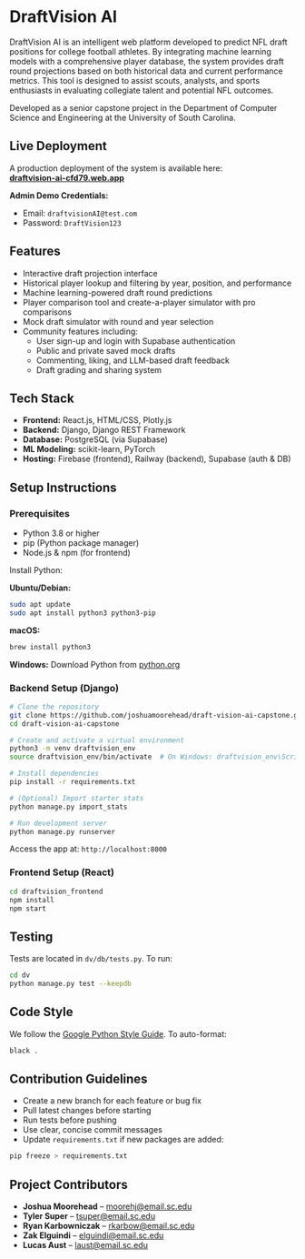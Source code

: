 # DraftVision AI

DraftVision AI is an intelligent web platform developed to predict NFL draft positions for college football athletes. By integrating machine learning models with a comprehensive player database, the system provides draft round projections based on both historical data and current performance metrics. This tool is designed to assist scouts, analysts, and sports enthusiasts in evaluating collegiate talent and potential NFL outcomes.

Developed as a senior capstone project in the Department of Computer Science and Engineering at the University of South Carolina.

## Live Deployment

A production deployment of the system is available here:  
**[draftvision-ai-cfd79.web.app](https://draftvision-ai-cfd79.web.app/)**

**Admin Demo Credentials:**  
- Email: `draftvisionAI@test.com`  
- Password: `DraftVision123`

## Features

- Interactive draft projection interface
- Historical player lookup and filtering by year, position, and performance
- Machine learning-powered draft round predictions
- Player comparison tool and create-a-player simulator with pro comparisons
- Mock draft simulator with round and year selection
- Community features including:
  - User sign-up and login with Supabase authentication
  - Public and private saved mock drafts
  - Commenting, liking, and LLM-based draft feedback
  - Draft grading and sharing system

## Tech Stack

- **Frontend:** React.js, HTML/CSS, Plotly.js  
- **Backend:** Django, Django REST Framework  
- **Database:** PostgreSQL (via Supabase)  
- **ML Modeling:** scikit-learn, PyTorch  
- **Hosting:** Firebase (frontend), Railway (backend), Supabase (auth & DB)

## Setup Instructions

### Prerequisites

- Python 3.8 or higher
- pip (Python package manager)
- Node.js & npm (for frontend)

Install Python:

**Ubuntu/Debian:**
```bash
sudo apt update
sudo apt install python3 python3-pip
```

**macOS:**
```bash
brew install python3
```

**Windows:**
Download Python from [python.org](https://www.python.org/downloads/)

### Backend Setup (Django)

```bash
# Clone the repository
git clone https://github.com/joshuamoorehead/draft-vision-ai-capstone.git
cd draft-vision-ai-capstone

# Create and activate a virtual environment
python3 -m venv draftvision_env
source draftvision_env/bin/activate  # On Windows: draftvision_env\Scripts\activate

# Install dependencies
pip install -r requirements.txt

# (Optional) Import starter stats
python manage.py import_stats

# Run development server
python manage.py runserver
```

Access the app at: `http://localhost:8000`

### Frontend Setup (React)

```bash
cd draftvision_frontend
npm install
npm start
```

## Testing

Tests are located in `dv/db/tests.py`. To run:

```bash
cd dv
python manage.py test --keepdb
```

## Code Style

We follow the [Google Python Style Guide](https://google.github.io/styleguide/pyguide.html). To auto-format:

```bash
black .
```

## Contribution Guidelines

- Create a new branch for each feature or bug fix
- Pull latest changes before starting
- Run tests before pushing
- Use clear, concise commit messages
- Update `requirements.txt` if new packages are added:
```bash
pip freeze > requirements.txt
```

## Project Contributors

- **Joshua Moorehead** – moorehj@email.sc.edu  
- **Tyler Super** – tsuper@email.sc.edu  
- **Ryan Karbowniczak** – rkarbow@email.sc.edu  
- **Zak Elguindi** – elguindi@email.sc.edu  
- **Lucas Aust** – laust@email.sc.edu